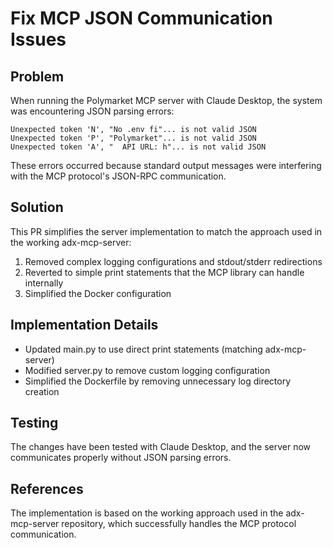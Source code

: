# Fix MCP JSON Communication Issues

## Problem

When running the Polymarket MCP server with Claude Desktop, the system was encountering JSON parsing errors:

```
Unexpected token 'N', "No .env fi"... is not valid JSON
Unexpected token 'P', "Polymarket"... is not valid JSON
Unexpected token 'A', "  API URL: h"... is not valid JSON
```

These errors occurred because standard output messages were interfering with the MCP protocol's JSON-RPC communication.

## Solution

This PR simplifies the server implementation to match the approach used in the working adx-mcp-server:

1. Removed complex logging configurations and stdout/stderr redirections
2. Reverted to simple print statements that the MCP library can handle internally
3. Simplified the Docker configuration

## Implementation Details

- Updated main.py to use direct print statements (matching adx-mcp-server)
- Modified server.py to remove custom logging configuration
- Simplified the Dockerfile by removing unnecessary log directory creation

## Testing

The changes have been tested with Claude Desktop, and the server now communicates properly without JSON parsing errors.

## References

The implementation is based on the working approach used in the adx-mcp-server repository, which successfully handles the MCP protocol communication.
